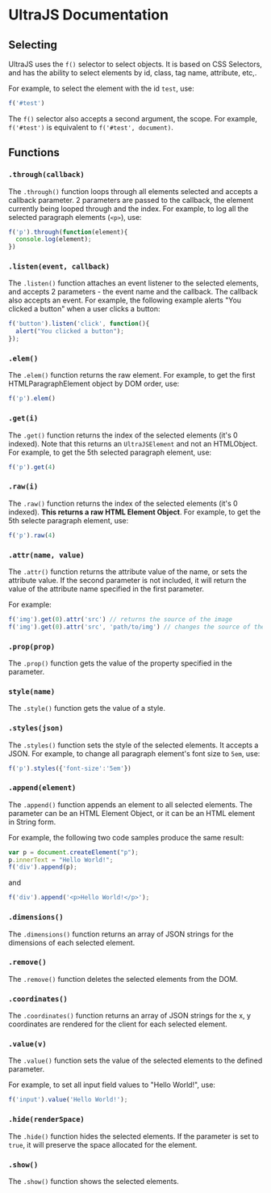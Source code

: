 # UltraJS Documentation

## Selecting

UltraJS uses the `f()` selector to select objects. It is based on CSS Selectors, and has the ability to select elements by id, class, tag name, attribute, etc,.

For example, to select the element with the id `test`, use:

```javascript
f('#test')
```

The `f()` selector also accepts a second argument, the scope. For example, `f('#test')` is equivalent to `f('#test', document)`.

## Functions

### `.through(callback)`

The `.through()` function loops through all elements selected and accepts a callback parameter. 2 parameters are passed to the callback, the element currently being looped through and the index.
For example, to log all the selected paragraph elements (`<p>`), use:

```javascript
f('p').through(function(element){
  console.log(element);
})
```

### `.listen(event, callback)`

The `.listen()` function attaches an event listener to the selected elements, and accepts 2 parameters - the event name and the callback. The callback also accepts an event.
For example, the following example alerts "You clicked a button" when a user clicks a button:

```javascript
f('button').listen('click', function(){
  alert("You clicked a button");
});
```

### `.elem()`

The `.elem()` function returns the raw element. For example, to get the first HTMLParagraphElement object by DOM order, use:

```javascript
f('p').elem()
```

### `.get(i)`

The `.get()` function returns the index of the selected elements (it's 0 indexed). Note that this returns an `UltraJSElement` and not an HTMLObject.
For example, to get the 5th selected paragraph element, use:

```javascript
f('p').get(4)
```

### `.raw(i)`

The `.raw()` function returns the index of the selected elements (it's 0 indexed). **This returns a raw HTML Element Object**.
For example, to get the 5th selecte paragraph element, use:

```javascript
f('p').raw(4)
```

### `.attr(name, value)`

The `.attr()` function returns the attribute value of the name, or sets the attribute value. If the second parameter is not included, it will return the value of the attribute name specified in the first parameter.

For example:

```javascript
f('img').get(0).attr('src') // returns the source of the image
f('img').get(0).attr('src', 'path/to/img') // changes the source of the image to 'path/to/img'
```
### `.prop(prop)`

The `.prop()` function gets the value of the property specified in the parameter.

### `style(name)`

The `.style()` function gets the value of a style.

### `.styles(json)`

The `.styles()` function sets the style of the selected elements. It accepts a JSON.
For example, to change all paragraph element's font size to `5em`, use:

```javascript
f('p').styles({'font-size':'5em'})
```

### `.append(element)`

The `.append()` function appends an element to all selected elements. The parameter can be an HTML Element Object, or it can be an HTML element in String form.

For example, the following two code samples produce the same result:

```javascript
var p = document.createElement("p");
p.innerText = "Hello World!";
f('div').append(p);
```
and
```javascript
f('div').append('<p>Hello World!</p>');
```

### `.dimensions()`

The `.dimensions()` function returns an array of JSON strings for the dimensions of each selected element.

### `.remove()`

The `.remove()` function deletes the selected elements from the DOM.

### `.coordinates()`

The `.coordinates()` function returns an array of JSON strings for the x, y coordinates are rendered for the client for each selected element.

### `.value(v)`

The `.value()` function sets the value of the selected elements to the defined parameter.

For example, to set all input field values to "Hello World!", use:

```javascript
f('input').value('Hello World!');
```

### `.hide(renderSpace)`

The `.hide()` function hides the selected elements. If the parameter is set to `true`, it will preserve the space allocated for the element.

### `.show()`

The `.show()` function shows the selected elements.
